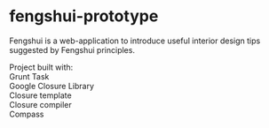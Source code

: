 fengshui-prototype
======================

Fengshui is a web-application to introduce useful interior design tips suggested by Fengshui principles.

Project built with:  
Grunt Task  
Google Closure Library  
Closure template  
Closure compiler  
Compass  
